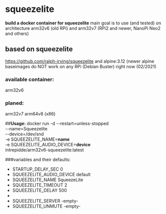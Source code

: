 # squeezelite
__build a docker container for squeezelite__
main goal is to use (and tested) on architecture arm32v6 (old RPi) and arm32v7 (RPi2 and newer, NanoPi Neo2 and others)


## based on squeezelite
https://github.com/ralph-irving/squeezelite
and alpine:3.12
(newer alpine baseimages do NOT work on any RPi (Debian Buster) right now (02/2021)

### available container:
arm32v6

### planed:
arm32v7
arm64v8
(x86)

##__Usage:__
docker run -d --restart=unless-stopped \
    --name=Squeezelite \
    --device=/dev/snd \
    -e SQUEEZELITE_NAME=__name__ \
    -e SQUEEZELITE_AUDIO_DEVICE=__device__ \
    intrepidde/arm32v6-squeezelite:latest


###variables and their defaults:
* STARTUP_DELAY_SEC 0
* SQUEEZELITE_AUDIO_DEVICE default
* SQUEEZELITE_NAME SqueezeLite
* SQUEEZELITE_TIMEOUT 2
* SQUEEZELITE_DELAY 500
*
* SQUEEZELITE_SERVER -empty-
* SQUEEZELITE_UNMUTE -empty-
